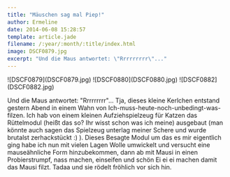 ```yaml
---
title: "Mäuschen sag mal Piep!"
author: Ermeline
date: 2014-06-08 15:28:57
template: article.jade
filename: /:year/:month/:title/index.html
image: DSCF0879.jpg
excerpt: "Und die Maus antwortet: \"Rrrrrrrrr\"..."
---
```


<div id='slides' class='slideshow'>
![DSCF0879](DSCF0879.jpg)
![DSCF0880](DSCF0880.jpg)
![DSCF0882](DSCF0882.jpg)
</div>

Und die Maus antwortet: "Rrrrrrrrr"... Tja, dieses kleine Kerlchen
entstand gestern Abend in einem Wahn von
Ich-muss-heute-noch-unbedingt-was-filzen. Ich hab von einem kleinen
Aufziehspielzeug für Katzen das Rüttelmodul (heißt das so? Ihr wisst
schon was ich meine) ausgebaut (man könnte auch sagen das Spielzeug
unterlag meiner Schere und wurde brutalst zerhackstückt :) ). Dieses
Besagte Modul um das es mir eigentlich ging habe ich nun mit vielen
Lagen Wolle umwickelt und versucht eine mauseähnliche Form
hinzubekommen, dann ab mit Mausi in einen Probierstrumpf, nass machen,
einseifen und schön Ei ei ei machen damit das Mausi filzt. Tadaa und sie
rödelt fröhlich vor sich hin.
